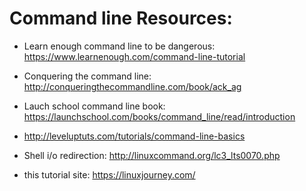 # Command line Resources:


* Learn enough command line to be dangerous: https://www.learnenough.com/command-line-tutorial

* Conquering the command line: http://conqueringthecommandline.com/book/ack_ag

* Lauch school command line book: https://launchschool.com/books/command_line/read/introduction

* http://leveluptuts.com/tutorials/command-line-basics

* Shell i/o redirection: http://linuxcommand.org/lc3_lts0070.php
* this tutorial site: https://linuxjourney.com/
